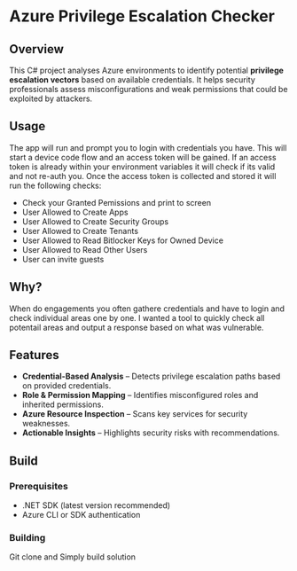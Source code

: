 # Azure Privilege Escalation Checker

##  Overview
This C# project analyses Azure environments to identify potential **privilege escalation vectors** based on available credentials. It helps security professionals assess misconfigurations and weak permissions that could be exploited by attackers.

## Usage
The app will run and prompt you to login with credentials you have. This will start a device code flow and an access token will be gained. If an access token is already within your environment variables it will check if its valid and not re-auth you.
Once the access token is collected and stored it will run the following checks:

- Check your Granted Pemissions and print to screen
- User Allowed to Create Apps
- User Allowed to Create Security Groups
- User Allowed to Create Tenants
- User Allowed to Read Bitlocker Keys for Owned Device
- User Allowed to Read Other Users
- User can invite guests

##  Why?
When do engagements you often gathere credentials and have to login and check individual areas one by one. I wanted a tool to quickly check all potentail areas and output a response based on what was vulnerable.


##  Features
- **Credential-Based Analysis** – Detects privilege escalation paths based on provided credentials.
- **Role & Permission Mapping** – Identifies misconfigured roles and inherited permissions.
- **Azure Resource Inspection** – Scans key services for security weaknesses.
- **Actionable Insights** – Highlights security risks with recommendations.

##  Build
### **Prerequisites**
- .NET SDK (latest version recommended)
- Azure CLI or SDK authentication

### **Building**
Git clone and Simply build solution

